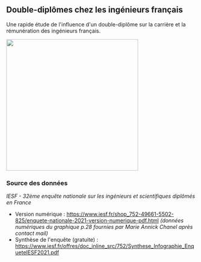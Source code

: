 ## Double-diplômes chez les ingénieurs français
Une rapide étude de l'influence d'un double-diplôme sur la carrière et la rémunération des ingénieurs français.

<img src="https://user-images.githubusercontent.com/85068746/200342040-d9e8124b-0d96-4ce6-b94f-8e479d0d3458.png" height="350" />

### Source des données
*IESF - 32ème enquête nationale sur les ingénieurs et scientifiques diplômés en France*
* Version numérique : https://www.iesf.fr/shop_752-49661-5502-825/enquete-nationale-2021-version-numerique-pdf.html *(données numériques du graphique p.28 fournies par Marie Annick Chanel après contact mail)*
* Synthèse de l'enquête (gratuite) : https://www.iesf.fr/offres/doc_inline_src/752/Synthese_Infographie_EnqueteIESF2021.pdf

